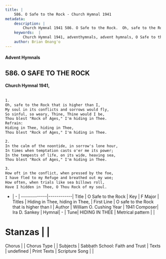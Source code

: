 ```yaml
---
title: |
    586. O Safe to the Rock - Church Hymnal 1941
metadata:
    description: |
        Church Hymnal 1941 586. O Safe to the Rock.  Oh, safe to the Rock that is higher than I,  My soul in its conflicts and sorrows would fly,  So sinful, so weary, Thine, Thine would I be,  Thou blest "Rock of Ages," I'm hiding in Thee.  
    keywords:  |
        Church Hymnal 1941, adventhymnals, advent hymnals, O Safe to the Rock, O safe to the Rock that is higher than I. Hiding in Thee, hiding in Thee, 
    author: Brian Onang'o
---
```


#### Advent Hymnals
## 586. O SAFE TO THE ROCK
####  Church Hymnal 1941,

```txt

1.
Oh, safe to the Rock that is higher than I, 
My soul in its conflicts and sorrows would fly, 
So sinful, so weary, Thine, Thine would I be, 
Thou blest "Rock of Ages," I'm hiding in Thee. 
Refrain:
Hiding in Thee, hiding in Thee, 
Thou blest "Rock of Ages," I'm hiding in Thee. 

2.
In the calm of the noontide, in sorrow's lone hour, 
In times when temptation casts o'er me its power; 
In the tempests of life, on its wide, heaving sea, 
Thou blest "Rock of Ages," I'm hiding in Thee.

3.
How oft in the conflict, when pressed by the foe, 
I have fled to my Refuge and breathed out my woe; 
How often, when trials like sea billows roll, 
Have I hidden in Thee, O Thou Rock of my soul.

```

- |   -  |
-------------|------------|
Title | O Safe to the Rock |
Key | F Major |
Titles | Hiding in Thee, hiding in Thee,  |
First Line | O safe to the Rock that is higher than I |
Author | William O. Cushing
Year | 1941
Composer| Ira D. Sankey |
Hymnal|  - |
Tune| HIDING IN THEE |
Metrical pattern | |
# Stanzas |  |
Chorus |  |
Chorus Type |  |
Subjects | Sabbath School: Faith and Trust |
Texts | undefined |
Print Texts | 
Scripture Song |  |
    
